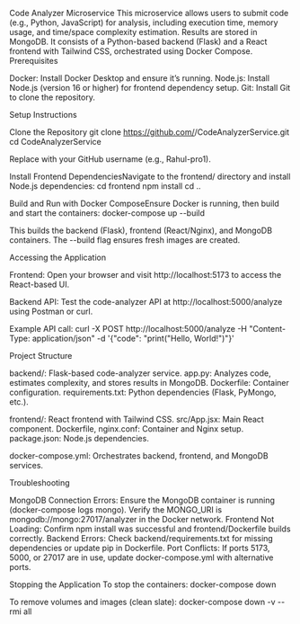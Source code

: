 Code Analyzer Microservice
This microservice allows users to submit code (e.g., Python, JavaScript) for analysis, including execution time, memory usage, and time/space complexity estimation. Results are stored in MongoDB. It consists of a Python-based backend (Flask) and a React frontend with Tailwind CSS, orchestrated using Docker Compose.
Prerequisites

Docker: Install Docker Desktop and ensure it’s running.
Node.js: Install Node.js (version 16 or higher) for frontend dependency setup.
Git: Install Git to clone the repository.

Setup Instructions

Clone the Repository
git clone https://github.com/<your-username>/CodeAnalyzerService.git
cd CodeAnalyzerService

Replace <your-username> with your GitHub username (e.g., Rahul-pro1).

Install Frontend DependenciesNavigate to the frontend/ directory and install Node.js dependencies:
cd frontend
npm install
cd ..


Build and Run with Docker ComposeEnsure Docker is running, then build and start the containers:
docker-compose up --build


This builds the backend (Flask), frontend (React/Nginx), and MongoDB containers.
The --build flag ensures fresh images are created.



Accessing the Application

Frontend: Open your browser and visit http://localhost:5173 to access the React-based UI.

Backend API: Test the code-analyzer API at http://localhost:5000/analyze using Postman or curl.

Example API call:
curl -X POST http://localhost:5000/analyze -H "Content-Type: application/json" -d '{"code": "print(\"Hello, World!\")"}'





Project Structure

backend/: Flask-based code-analyzer service.
app.py: Analyzes code, estimates complexity, and stores results in MongoDB.
Dockerfile: Container configuration.
requirements.txt: Python dependencies (Flask, PyMongo, etc.).


frontend/: React frontend with Tailwind CSS.
src/App.jsx: Main React component.
Dockerfile, nginx.conf: Container and Nginx setup.
package.json: Node.js dependencies.


docker-compose.yml: Orchestrates backend, frontend, and MongoDB services.

Troubleshooting

MongoDB Connection Errors: Ensure the MongoDB container is running (docker-compose logs mongo). Verify the MONGO_URI is mongodb://mongo:27017/analyzer in the Docker network.
Frontend Not Loading: Confirm npm install was successful and frontend/Dockerfile builds correctly.
Backend Errors: Check backend/requirements.txt for missing dependencies or update pip in Dockerfile.
Port Conflicts: If ports 5173, 5000, or 27017 are in use, update docker-compose.yml with alternative ports.

Stopping the Application
To stop the containers:
docker-compose down

To remove volumes and images (clean slate):
docker-compose down -v --rmi all

